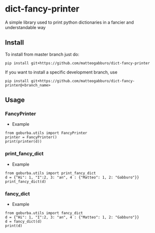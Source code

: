# dict-fancy-printer
A simple library used to print python dictionaries in a fancier and understandable way 


## Install
To install from master branch just do:
```
pip install git+https://github.com/matteogabburo/dict-fancy-printer
```

If you want to install a specific development branch, use
```
pip install git+https://github.com/matteogabburo/dict-fancy-printer@<branch_name>
```

## Usage

### FancyPrinter
- Example
```
from goburba.utils import FancyPrinter
printer = FancyPrinter()
print(printer(d))
```

### print_fancy_dict
- Example
```
from goburba.utils import print_fancy_dict
d = {"Hi": 1, "I":2, 3: "an", 4 : {"Matteo": 1, 2: "Gabburo"}}
print_fancy_dict(d)
```

### fancy_dict
- Example
```
from goburba.utils import fancy_dict
d = {"Hi": 1, "I":2, 3: "an", 4 : {"Matteo": 1, 2: "Gabburo"}}
d = fancy_dict(d)
print(d)
```